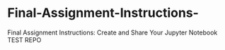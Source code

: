 # Final-Assignment-Instructions-
Final Assignment Instructions: Create and Share Your Jupyter Notebook
TEST REPO
